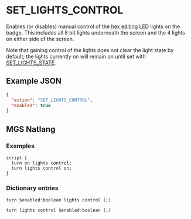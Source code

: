 # SET_LIGHTS_CONTROL

Enables (or disables) manual control of the [hex editing](../hardware/hex_editor) LED lights on the badge. This includes all 8 bit lights underneath the screen and the 4 lights on either side of the screen.

Note that gaining control of the lights does not clear the light state by default; the lights currently on will remain on until set with [SET_LIGHTS_STATE](../actions/SET_LIGHTS_STATE).

## Example JSON

```json
{
  "action": "SET_LIGHTS_CONTROL",
  "enabled": true
}
```

## MGS Natlang

### Examples

```mgs
script {
  turn on lights control;
  turn lights control on;
}
```

### Dictionary entries

```
turn $enabled:boolean lights control (;)

turn lights control $enabled:boolean (;)
```
